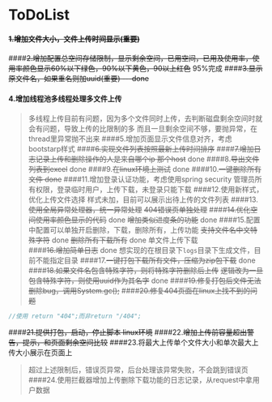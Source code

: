 # ToDoList
#### ~~1.增加文件大小，文件上传时间显示(重要)~~
####~~2.增加配置总空间存储限制，显示剩余空间，已用空间，已用及使用率，使用率颜色显示60%以下绿色，90%以下黄色，90以上红色~~ 95%完成
####~~3.显示原文件名，如果重名则加uuid(重要) ---done~~
#### 4.增加线程池多线程处理多文件上传
> 多线程上传目前有问题，因为多个文件同时上传，去判断磁盘剩余空间时就会有问题，导致上传的比限制的多
  而且一旦剩余空间不够，要抛异常，在thread里异常抛不出来
####5.增加页面显示文件信息对齐，考虑bootstarp样式
####~~6.实现文件列表按照最新上传时间排序~~
####~~7.增加日志记录上传和删除操作的人是来自哪个ip 那个host~~ done
####8.~~导出文件列表到excel~~ done
####9.~~在linux环境上测试~~ done
####10.~~一键删除所有文件 done~~
####11.增加登录认证功能，考虑使用spring security
> 管理员所有权限，登录临时用户，上传下载，未登录只能下载
####12.使用新样式，优化上传文件选择
> 样式未加，目前可以展示出待上传的文件列表
####13.~~使用全局异常处理器，统一异常处理~~
> ~~404错误页单独处理~~
####~~14.优化空间使用率颜色显示的代码~~ done
> ~~增加类似进度条的功能~~ done
####15.配置中配置可以单独开启删除，下载，删除所有，上传功能
> ~~支持文件名中文特殊字符~~ done
> ~~删除所有下载所有~~  done
>单文件上传下载  
####~~16.增加简单日志~~ done
> 想实现的在根目录下`logs`目录下生成文件，目前不能指定目录
####17.~~一键打包下载所有文件，压缩为zip包下载~~ done
####~~18.如果文件名包含特殊字符，则将特殊字符删除后上传~~
>~~逻辑改为一旦包含特殊字符，则使用uuid作为其名字~~ done
####~~19.修复打包后文件无法删除bug，调用System.gc();~~
####~~20.修复404页面在linux上找不到的问题~~
```java
//使用 return "404";而非return "/404"; 
```
####~~21.提供打包，启动，停止脚本 linux环境~~
####22.~~增加上传前容量超出警告，提示，和页面剩余空间比较~~
####23.将最大上传单个文件大小和单次最大上传大小展示在页面上
> 超过上述限制后，错误页异常，后台处理该异常失败，不会跳到错误页
####24.使用拦截器增加上传删除下载功能的日志记录，从request中拿用户数据
